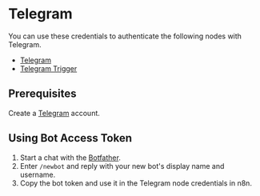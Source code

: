 # Telegram

You can use these credentials to authenticate the following nodes with Telegram.

- [Telegram](/integrations/nodes/n8n-nodes-base.telegram/)
- [Telegram Trigger](/integrations/trigger-nodes/n8n-nodes-base.telegramTrigger/)

## Prerequisites

Create a [Telegram](https://telegram.org/) account.

## Using Bot Access Token

1. Start a chat with the [Botfather](https://telegram.me/BotFather).
2. Enter `/newbot` and reply with your new bot's display name and username.
3. Copy the bot token and use it in the Telegram node credentials in n8n.
